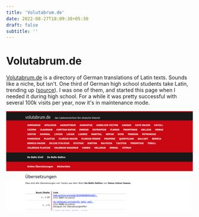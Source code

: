 ```yaml
---
title: 'Volutabrum.de'
date: 2022-08-27T18:09:38+05:30
draft: false
subtitle: ''
---
```


# Volutabrum.de

[Volutabrum.de](http://volutabrum.de) is a directory of German translations of Latin texts.
Sounds like a niche, but isn't.
One third of German high school students take Latin, trending up ([source](https://de.wikipedia.org/wiki/Latein)).
I was one of them, and started this page when I needed it during high school.
For a while it was pretty successful with several 100k visits per year, now it's in maintenance mode.

![](images/screenshot-2021.png)
